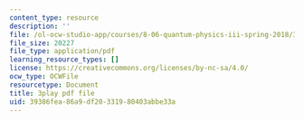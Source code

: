 ```yaml
---
content_type: resource
description: ''
file: /ol-ocw-studio-app/courses/8-06-quantum-physics-iii-spring-2018/39386fea86a9df20331980403abbe33a_bTZbn7M2Hc.pdf
file_size: 20227
file_type: application/pdf
learning_resource_types: []
license: https://creativecommons.org/licenses/by-nc-sa/4.0/
ocw_type: OCWFile
resourcetype: Document
title: 3play pdf file
uid: 39386fea-86a9-df20-3319-80403abbe33a
---
```

